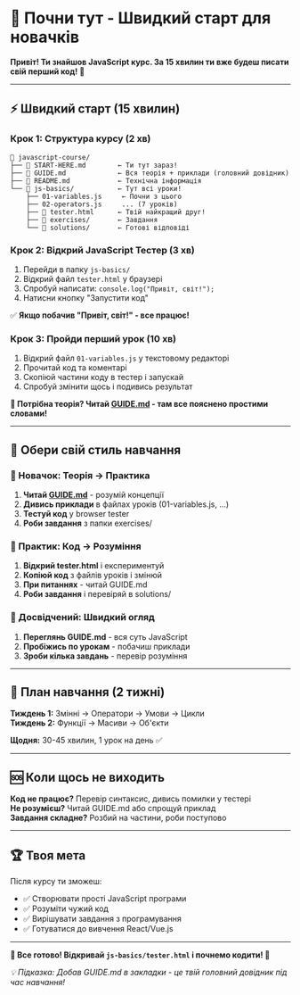 # 🚀 Почни тут - Швидкий старт для новачків

**Привіт! Ти знайшов JavaScript курс. За 15 хвилин ти вже будеш писати свій перший код! 💪**

---

## ⚡ Швидкий старт (15 хвилин)

### Крок 1: Структура курсу (2 хв)
```
📁 javascript-course/
├── 🚀 START-HERE.md        ← Ти тут зараз!
├── 📖 GUIDE.md             ← Вся теорія + приклади (головний довідник)
├── 📄 README.md            ← Технічна інформація
└── 📁 js-basics/           ← Тут всі уроки!
    ├── 01-variables.js     ← Почни з цього
    ├── 02-operators.js     ... (7 уроків)
    ├── 🧪 tester.html      ← Твій найкращий друг!
    ├── 📁 exercises/       ← Завдання
    └── 📁 solutions/       ← Готові відповіді
```

### Крок 2: Відкрий JavaScript Тестер (3 хв)
1. Перейди в папку `js-basics/`
2. Відкрий файл `tester.html` у браузері
3. Спробуй написати: `console.log("Привіт, світ!");`
4. Натисни кнопку "Запустити код"

✅ **Якщо побачив "Привіт, світ!" - все працює!**

### Крок 3: Пройди перший урок (10 хв)
1. Відкрий файл `01-variables.js` у текстовому редакторі
2. Прочитай код та коментарі  
3. Скопіюй частини коду в тестер і запускай
4. Спробуй змінити щось і подивись результат

**📖 Потрібна теорія? Читай [GUIDE.md](GUIDE.md) - там все пояснено простими словами!**

---

## 🎯 Обери свій стиль навчання

### 👶 Новачок: Теорія → Практика
1. **Читай [GUIDE.md](GUIDE.md)** - розумій концепції
2. **Дивись приклади** в файлах уроків (01-variables.js, ...)
3. **Тестуй код** у browser tester
4. **Роби завдання** з папки exercises/

### 🔧 Практик: Код → Розуміння
1. **Відкрий tester.html** і експериментуй
2. **Копіюй код** з файлів уроків і змінюй
3. **При питаннях** - читай GUIDE.md
4. **Роби завдання** і перевіряй в solutions/

### 🚀 Досвідчений: Швидкий огляд
1. **Переглянь GUIDE.md** - вся суть JavaScript
2. **Пробіжись по урокам** - побачиш приклади
3. **Зроби кілька завдань** - перевір розуміння

---

## 📅 План навчання (2 тижні)

**Тиждень 1:** Змінні → Оператори → Умови → Цикли  
**Тиждень 2:** Функції → Масиви → Об'єкти

**Щодня:** 30-45 хвилин, 1 урок на день ✅

---

## 🆘 Коли щось не виходить

**Код не працює?** Перевір синтаксис, дивись помилки у тестері  
**Не розумієш?** Читай GUIDE.md або спрощуй приклад  
**Завдання складне?** Розбий на частини, роби поступово

---

## 🏆 Твоя мета

Після курсу ти зможеш:
- ✅ Створювати прості JavaScript програми
- ✅ Розуміти чужий код  
- ✅ Вирішувати завдання з програмування
- ✅ Готуватися до вивчення React/Vue.js

---

**🚀 Все готово! Відкривай `js-basics/tester.html` і почнемо кодити! 💪**

*💡 Підказка: Добав GUIDE.md в закладки - це твій головний довідник під час навчання!*